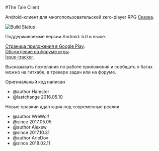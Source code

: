 ﻿#The Tale Client

Android-клиент для многопользовательской zero-player RPG [Сказка](http://the-tale.org).

[![Build Status](https://travis-ci.org/ariedov/TheTaleClient.svg?branch=master)](https://travis-ci.org/ariedov/TheTaleClient)

Поддерживаемые версии Android: 5.0 и выше.

[Страница приложения в Google Play](https://play.google.com/store/apps/details?id=com.dleibovych.epictale).  
[Обсуждение на форуме игры](https://the-tale.org/forum/threads/7083).  
[Issue-tracker](https://github.com/ariedov/TheTaleClient/issues).

Высказывать пожелания по работе приложения и сообщать о багах можно на гитхабе, в трекере задач или на форуме.

Оригинальный код написан
 * @author Hamster
 * @lastchange 2016.05.10

 Новые правкии адаптация под современные реалии

 * @author WreWolf
 * @since 2017.05.05
 * @author Alexew
 * @since 2017.10.31
 * @author ArieDov
 * @since 2018.02.11
